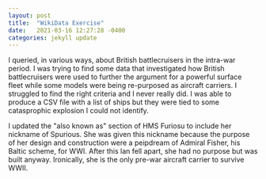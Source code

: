 ```yaml
---
layout: post
title:  "WikiData Exercise"
date:   2021-03-16 12:27:28 -0400
categories: jekyll update
---
```


I queried, in various ways, about British battlecruisers in the intra-war period.  I was trying to find some data
that investigated how British battlecruisers were used to further the argument for a powerful surface
fleet while some models were being re-purposed as aircraft carriers.  I struggled to find the right criteria
and I never really did.  I was able to produce a CSV file with a list of ships but they were tied to some catasprophic
explosion I could not identify.

I updated the "also known as" section of HMS Furiosu to include her nickname of Spurious.
She was given this nickname because the purpose of her design and construction were a peipdream of Admiral Fisher,
his Baltic scheme, for WWI.  After this lan fell apart, she had no purpose but was built anyway.
Ironically, she is the only pre-war aircraft carrier to survive WWII.
